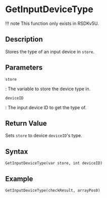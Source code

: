 # GetInputDeviceType

!!! note
    This function only exists in RSDKv5U.

## Description
Stores the type of an input device in `store`.

## Parameters
`store`

:   The variable to store the device type in.

`deviceID`

:   The input device ID to get the type of.

## Return Value
Sets `store` to device `deviceID`'s type.

## Syntax
```
GetInputDeviceType(var store, int deviceID)
```

## Example
```
GetInputDeviceType(checkResult, arrayPos0)
```